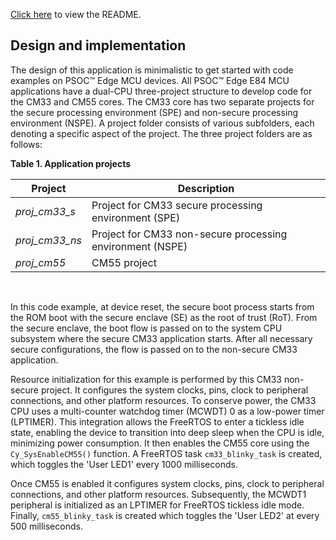 [Click here](../README.md) to view the README.

## Design and implementation

The design of this application is minimalistic to get started with code examples on PSOC&trade; Edge MCU devices. All PSOC&trade; Edge E84 MCU applications have a dual-CPU three-project structure to develop code for the CM33 and CM55 cores. The CM33 core has two separate projects for the secure processing environment (SPE) and non-secure processing environment (NSPE). A project folder consists of various subfolders, each denoting a specific aspect of the project. The three project folders are as follows:

**Table 1. Application projects**

Project | Description
--------|------------------------
*proj_cm33_s* | Project for CM33 secure processing environment (SPE)
*proj_cm33_ns* | Project for CM33 non-secure processing environment (NSPE)
*proj_cm55* | CM55 project

<br>

In this code example, at device reset, the secure boot process starts from the ROM boot with the secure enclave (SE) as the root of trust (RoT). From the secure enclave, the boot flow is passed on to the system CPU subsystem where the secure CM33 application starts. After all necessary secure configurations, the flow is passed on to the non-secure CM33 application. 

Resource initialization for this example is performed by this CM33 non-secure project. It configures the system clocks, pins, clock to peripheral connections, and other platform resources. To conserve power, the CM33 CPU uses a multi-counter watchdog timer (MCWDT) 0 as a low-power timer (LPTIMER). This integration allows the FreeRTOS to enter a tickless idle state, enabling the device to transition into deep sleep when the CPU is idle, minimizing power consumption. It then enables the CM55 core using the `Cy_SysEnableCM55()` function. A FreeRTOS task `cm33_blinky_task` is created, which toggles the 'User LED1' every 1000 milliseconds. 

Once CM55 is enabled it configures system clocks, pins, clock to peripheral connections, and other platform resources. Subsequently, the MCWDT1 peripheral is initialized as an LPTIMER for FreeRTOS tickless idle mode. Finally, `cm55_blinky_task` is created which toggles the 'User LED2' at every 500 milliseconds.